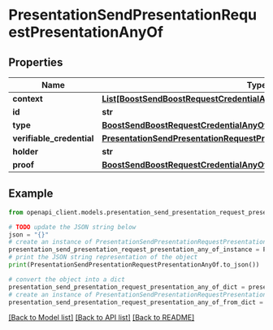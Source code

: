 # PresentationSendPresentationRequestPresentationAnyOf


## Properties

Name | Type | Description | Notes
------------ | ------------- | ------------- | -------------
**context** | [**List[BoostSendBoostRequestCredentialAnyOfContextInner]**](BoostSendBoostRequestCredentialAnyOfContextInner.md) |  | 
**id** | **str** |  | [optional] 
**type** | [**BoostSendBoostRequestCredentialAnyOfIssuerAnyOfType**](BoostSendBoostRequestCredentialAnyOfIssuerAnyOfType.md) |  | 
**verifiable_credential** | [**PresentationSendPresentationRequestPresentationAnyOfVerifiableCredential**](PresentationSendPresentationRequestPresentationAnyOfVerifiableCredential.md) |  | [optional] 
**holder** | **str** |  | [optional] 
**proof** | [**BoostSendBoostRequestCredentialAnyOfProof**](BoostSendBoostRequestCredentialAnyOfProof.md) |  | 

## Example

```python
from openapi_client.models.presentation_send_presentation_request_presentation_any_of import PresentationSendPresentationRequestPresentationAnyOf

# TODO update the JSON string below
json = "{}"
# create an instance of PresentationSendPresentationRequestPresentationAnyOf from a JSON string
presentation_send_presentation_request_presentation_any_of_instance = PresentationSendPresentationRequestPresentationAnyOf.from_json(json)
# print the JSON string representation of the object
print(PresentationSendPresentationRequestPresentationAnyOf.to_json())

# convert the object into a dict
presentation_send_presentation_request_presentation_any_of_dict = presentation_send_presentation_request_presentation_any_of_instance.to_dict()
# create an instance of PresentationSendPresentationRequestPresentationAnyOf from a dict
presentation_send_presentation_request_presentation_any_of_from_dict = PresentationSendPresentationRequestPresentationAnyOf.from_dict(presentation_send_presentation_request_presentation_any_of_dict)
```
[[Back to Model list]](../README.md#documentation-for-models) [[Back to API list]](../README.md#documentation-for-api-endpoints) [[Back to README]](../README.md)



